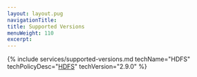 ```yaml
---
layout: layout.pug
navigationTitle:
title: Supported Versions
menuWeight: 110
excerpt:
---
```


{% include services/supported-versions.md
    techName="HDFS"
    techPolicyDesc="[HDFS](http://hadoop.apache.org/releases.html)"
    techVersion="2.9.0" %}
